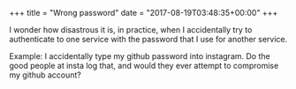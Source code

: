 +++
title = "Wrong password"
date = "2017-08-19T03:48:35+00:00"
+++

I wonder how disastrous it is, in practice, when I accidentally try to authenticate to one service with the password that I use for another service.

Example: I accidentally type my github password into instagram. Do the good people at insta log that, and would they ever attempt to compromise my github account?
			